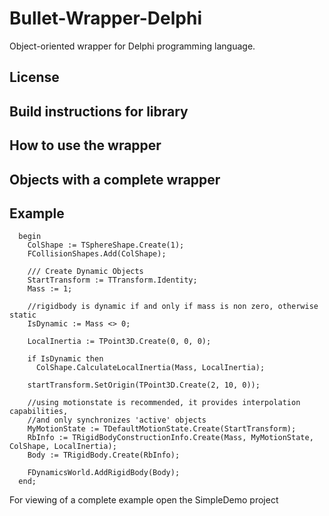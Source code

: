 # Bullet-Wrapper-Delphi
Object-oriented wrapper for Delphi programming language.

## License

## Build instructions for library

## How to use the wrapper

## Objects with a complete wrapper

## Example

```
  begin
    ColShape := TSphereShape.Create(1);
    FCollisionShapes.Add(ColShape);

    /// Create Dynamic Objects
    StartTransform := TTransform.Identity;
    Mass := 1;

    //rigidbody is dynamic if and only if mass is non zero, otherwise static
    IsDynamic := Mass <> 0;

    LocalInertia := TPoint3D.Create(0, 0, 0);

    if IsDynamic then
      ColShape.CalculateLocalInertia(Mass, LocalInertia);

    startTransform.SetOrigin(TPoint3D.Create(2, 10, 0));

    //using motionstate is recommended, it provides interpolation capabilities,
    //and only synchronizes 'active' objects
    MyMotionState := TDefaultMotionState.Create(StartTransform);
    RbInfo := TRigidBodyConstructionInfo.Create(Mass, MyMotionState, ColShape, LocalInertia);
    Body := TRigidBody.Create(RbInfo);

    FDynamicsWorld.AddRigidBody(Body);
  end;
```
For viewing of a complete example open the SimpleDemo project

